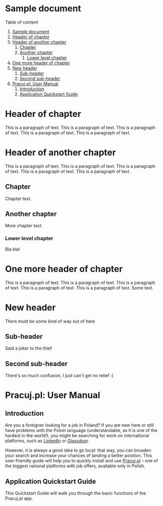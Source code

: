 Sample document
===============

<!-- Here comes the TOC -->
Table of content

1. [Sample document](#sample-document)
2. [Header of chapter](#header-of-chapter)
3. [Header of another chapter](#header-of-another-chapter)
   1. [Chapter](#chapter)
   2. [Another chapter](#another-chapter)
      1. [Lower level chapter](#lower-level-chapter)
4. [One more header of chapter](#one-more-header-of-chapter)
5. [New header](#new-header)
   1. [Sub-header](#sub-header)
   2. [Second sub-header](#second-sub-header)
6. [Pracuj.pl: User Manual](#pracujpl-user-manual)
   1. [Introduction](#introduction)
   2. [Application Quickstart Guide](#application-quickstart-guide)

<!-- Chapters with headers -->
# Header of chapter
This is a paragraph of text. This is a paragraph of text. This is a paragraph of text. This is a paragraph of text. This is a paragraph of text.
# Header of another chapter
This is a paragraph of text. This is a paragraph of text. This is a paragraph of text. This is a paragraph of text. This is a paragraph of text.
## Chapter
Chapter text.
## Another chapter
More chapter text.
### Lower level chapter
Bla bla!
# One more header of chapter
This is a paragraph of text. This is a paragraph of text. This is a paragraph of text. This is a paragraph of text. This is a paragraph of text.
Some text.
# New header
There must be some kind of way out of here
## Sub-header
Said a joker to the thief
## Second sub-header
There's so much confusion, I just can't get no relief :(

# Pracuj.pl: User Manual
## Introduction
Are you a foreigner looking for a job in Poland? If you are new here or still have problems with the Polish language (understandable, as it is one of the hardest in the world!), you might be searching for work on international platforms, such as [LinkedIn](https://www.linkedin.com/) or [Glassdoor](https://www.glassdoor.com/index.htm).

However, it is always a good idea to go local: that way, you can broaden your search and increase your chances of landing a better position. This user-friendly guide will help you to quickly install and use [Pracuj.pl](https://www.pracuj.pl) – one of the biggest national platforms with job offers, available only in Polish.
## Application Quickstart Guide
This Quickstart Guide will walk you through the basic functions of the Pracuj.pl app.